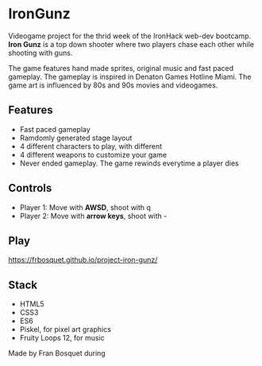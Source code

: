 # IronGunz

Videogame project for the thrid week of the IronHack web-dev bootcamp. **Iron Gunz** is a top down shooter where two players 
chase each other while shooting with guns.

The game features hand made sprites, original music and fast paced gameplay. The gameplay is inspired in Denaton Games Hotline
Miami. The game art is influenced by 80s and 90s movies and videogames.

## Features

- Fast paced gameplay
- Ramdomly generated stage layout
- 4 different characters to play, with different
- 4 different weapons to customize your game
- Never ended gameplay. The game rewinds everytime a player dies

## Controls

- Player 1: Move with **AWSD**, shoot with q
- Player 2: Move with **arrow keys**, shoot with -

## Play

https://frbosquet.github.io/project-iron-gunz/

## Stack
- HTML5
- CSS3
- ES6
- Piskel, for pixel art graphics
- Fruity Loops 12, for music

Made by Fran Bosquet during
